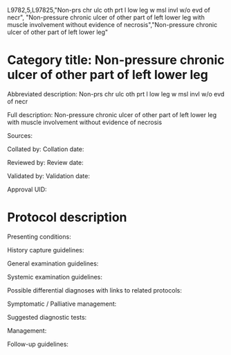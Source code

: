 L9782,5,L97825,"Non-prs chr ulc oth prt l low leg w msl invl w/o evd of necr", "Non-pressure chronic ulcer of other part of left lower leg with muscle involvement without evidence of necrosis","Non-pressure chronic ulcer of other part of left lower leg"
# Category title: Non-pressure chronic ulcer of other part of left lower leg

Abbreviated description: Non-prs chr ulc oth prt l low leg w msl invl w/o evd of necr

Full description: Non-pressure chronic ulcer of other part of left lower leg with muscle involvement without evidence of necrosis

Sources:

Collated by:
Collation date:

Reviewed by:
Review date:

Validated by:
Validation date:

Approval UID:

# Protocol description

Presenting conditions:

History capture guidelines:

General examination guidelines:

Systemic examination guidelines:

Possible differential diagnoses with links to related protocols:

Symptomatic / Palliative management:

Suggested diagnostic tests:

Management:

Follow-up guidelines:
